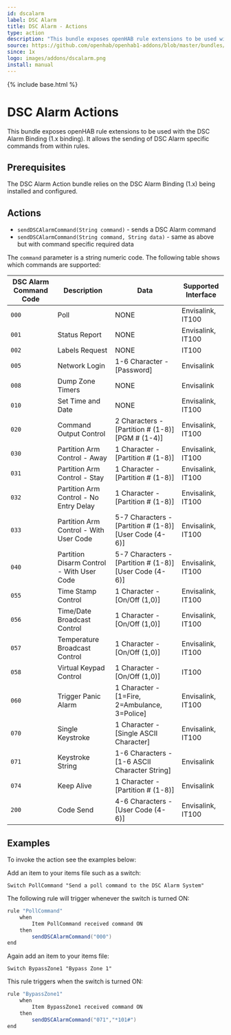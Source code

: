 ```yaml
---
id: dscalarm
label: DSC Alarm
title: DSC Alarm - Actions
type: action
description: "This bundle exposes openHAB rule extensions to be used with the DSC Alarm Binding (1.x binding)."
source: https://github.com/openhab/openhab1-addons/blob/master/bundles/action/org.openhab.action.dscalarm/README.md
since: 1x
logo: images/addons/dscalarm.png
install: manual
---
```


<!-- Attention authors: Do not edit directly. Please add your changes to the appropriate source repository -->

{% include base.html %}

# DSC Alarm Actions

This bundle exposes openHAB rule extensions to be used with the DSC Alarm Binding (1.x binding).
It allows the sending of DSC Alarm specific commands from within rules.

## Prerequisites

The DSC Alarm Action bundle relies on the DSC Alarm Binding (1.x) being installed and configured.

## Actions

- `sendDSCAlarmCommand(String command)` - sends a DSC Alarm command
- `sendDSCAlarmCommand(String command, String data)` - same as above but with command specific required data

The `command` parameter is a string numeric code.
The following table shows which commands are supported:

| DSC Alarm Command Code | Description                               | Data                                                  | Supported Interface |
|------------------------|-------------------------------------------|-------------------------------------------------------|---------------------|
| `000`                  | Poll                                      | NONE                                                  | Envisalink, IT100   |
| `001`                  | Status Report                             | NONE                                                  | Envisalink, IT100   |
| `002`                  | Labels Request                            | NONE                                                  | IT100               |
| `005`                  | Network Login                             | 1-6 Character - [Password]                            | Envisalink          |
| `008`                  | Dump Zone Timers                          | NONE                                                  | Envisalink          |
| `010`                  | Set Time and Date                         | NONE                                                  | Envisalink, IT100   |
| `020`                  | Command Output Control                    | 2 Characters - [Partition # (1-8)][PGM # (1-4)]       | Envisalink, IT100   |
| `030`                  | Partition Arm Control - Away              | 1 Character - [Partition # (1-8)]                     | Envisalink, IT100   |
| `031`                  | Partition Arm Control - Stay              | 1 Character - [Partition # (1-8)]                     | Envisalink, IT100   |
| `032`                  | Partition Arm Control - No Entry Delay    | 1 Character - [Partition # (1-8)]                     | Envisalink, IT100   |
| `033`                  | Partition Arm Control - With User Code    | 5-7 Characters - [Partition # (1-8)][User Code (4-6)] | Envisalink, IT100   |
| `040`                  | Partition Disarm Control - With User Code | 5-7 Characters - [Partition # (1-8)][User Code (4-6)] | Envisalink, IT100   |
| `055`                  | Time Stamp Control                        | 1 Character - [On/Off (1,0)]                          | Envisalink, IT100   |
| `056`                  | Time/Date Broadcast Control               | 1 Character - [On/Off (1,0)]                          | Envisalink, IT100   |
| `057`                  | Temperature Broadcast Control             | 1 Character - [On/Off (1,0)]                          | Envisalink, IT100   |
| `058`                  | Virtual Keypad Control                    | 1 Character - [On/Off (1,0)]                          | IT100               |
| `060`                  | Trigger Panic Alarm                       | 1 Character - [1=Fire, 2=Ambulance, 3=Police]         | Envisalink, IT100   |
| `070`                  | Single Keystroke                          | 1 Character - [Single ASCII Character]                | Envisalink, IT100   |
| `071`                  | Keystroke String                          | 1-6 Characters - [1-6 ASCII Character String]         | Envisalink          |
| `074`                  | Keep Alive                                | 1 Character - [Partition # (1-8)]                     | Envisalink          |
| `200`                  | Code Send                                 | 4-6 Characters - [User Code (4-6)]                    | Envisalink, IT100   |

## Examples

To invoke the action see the examples below:

Add an item to your items file such as a switch:

`Switch PollCommand "Send a poll command to the DSC Alarm System"`

The following rule will trigger whenever the switch is turned ON:

```java
rule "PollCommand"
    when
        Item PollCommand received command ON
    then
        sendDSCAlarmCommand("000")
end
```

Again add an item to your items file:

`Switch BypassZone1 "Bypass Zone 1"`

This rule triggers when the switch is turned ON:

```java
rule "BypassZone1"
    when
        Item BypassZone1 received command ON
    then
        sendDSCAlarmCommand("071","*101#")
end
```
